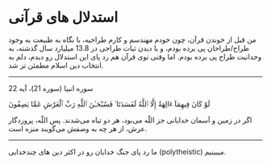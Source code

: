 ﻿<h1>استدلال های قرآنی</h1>

<p>
    من قبل از خوندن قرآن، چون خودم مهندسم و کارم طراحیه، با نگاه به طبیعت به وجود طراح/طراحان پی برده بودم، و با دیدن ثبات طراحی در 13.8 میلیارد سال گذشته، به وحدانیت طراح پی برده بودم. اما وقتی توی قرآن هم رد پای این استدلال رو دیدم، دلم به انتخاب دین اسلام مطمئن تر شد.
</p>

<hr />

<p>
    سوره انبیا (سوره 21)، آیه 22
</p>
<p>
    لَوْ كَانَ فِيهِمَآ ءَالِهَةٌ إِلَّا ٱللَّهُ لَفَسَدَتَا ۚ فَسُبْحَـٰنَ ٱللَّهِ رَبِّ ٱلْعَرْشِ عَمَّا يَصِفُونَ
</p>
<p>
    اگر در زمين و آسمان خدايانى جز اللّه مى‌بود، هر دو تباه مى‌شدند. پس اللّه، پروردگار عرش، از هر چه به وصفش مى‌گويند منزه است.
</p>

<hr />

<p>
    ما رد پای جنگ خدایان رو در اکثر دین های چندخدایی (polytheistic) میبینیم.
</p>